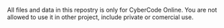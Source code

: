 All files and data in this repostry is only for CyberCode Online. 
You are not allowed to use it in other project, include private or comercial use.
